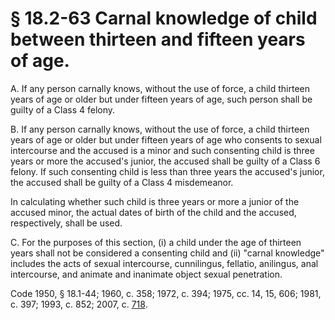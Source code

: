 # § 18.2-63 Carnal knowledge of child between thirteen and fifteen years of age.

<p>A. If any person carnally knows, without the use of force, a child thirteen years of age or older but under fifteen years of age, such person shall be guilty of a Class 4 felony.</p><p>B. If any person carnally knows, without the use of force, a child thirteen years of age or older but under fifteen years of age who consents to sexual intercourse and the accused is a minor and such consenting child is three years or more the accused's junior, the accused shall be guilty of a Class 6 felony. If such consenting child is less than three years the accused's junior, the accused shall be guilty of a Class 4 misdemeanor.</p><p>In calculating whether such child is three years or more a junior of the accused minor, the actual dates of birth of the child and the accused, respectively, shall be used.</p><p>C. For the purposes of this section, (i) a child under the age of thirteen years shall not be considered a consenting child and (ii) "carnal knowledge" includes the acts of sexual intercourse, cunnilingus, fellatio, anilingus, anal intercourse, and animate and inanimate object sexual penetration.</p><p>Code 1950, § 18.1-44; 1960, c. 358; 1972, c. 394; 1975, cc. 14, 15, 606; 1981, c. 397; 1993, c. 852; 2007, c. <a href='http://lis.virginia.gov/cgi-bin/legp604.exe?071+ful+CHAP0718'>718</a>.</p>